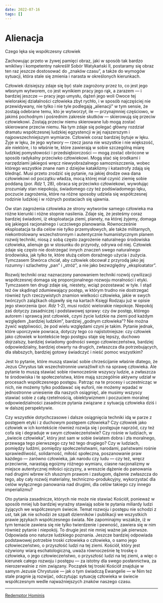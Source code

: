 ```yaml
---
date: 2022-07-16
tags: []
---
```

# Alienacja

Czego lęka się współczesny człowiek

Zachowując przeto w żywej pamięci obraz, jaki w sposób tak bardzo wnikliwy i kompetentny nakreślił Sobór Watykański II, postaramy się obraz ten raz jeszcze dostosować do „znaków czasu”, a także do wymogów sytuacji, która stale się zmienia i narasta w określonych kierunkach.

Człowiek dzisiejszy zdaje się być stale zagrożony przez to, co jest jego własnym wytworem, co jest wynikiem pracy jego rąk, a zarazem — i bardziej jeszcze — pracy jego umysłu, dążeń jego woli Owoce tej wielorakiej działalności człowieka zbyt rychło, i w sposób najczęściej nie przewidywany, nie tylko i nie tyle podlegają „alienacji” w tym sensie, że zostają odebrane temu, kto je wytworzył, ile — przynajmniej częściowo, w jakimś pochodnym i pośrednim zakresie skutków — skierowują się przeciw człowiekowi. Zostają przeciw niemu skierowane lub mogą zostać skierowane przeciw niemu. Na tym zdaje się polegać główny rozdział dramatu współczesnej ludzkiej egzystencji w jej najszerszym i najpowszechniejszym wymiarze. Człowiek coraz bardziej bytuje w lęku. Żyje w lęku, że jego wytwory — rzecz jasna nie wszystkie i nie większość, ale niektóre, i to właśnie te, które zawierają w sobie szczególną miarę ludzkiej pomysłowości i przedsiębiorczości — mogą zostać obrócone w sposób radykalny przeciwko człowiekowi. Mogą stać się środkami i narzędziami jakiegoś wręcz niewyobrażalnego samozniszczenia, wobec którego wszystkie znane nam z dziejów kataklizmy i katastrofy zdają się blednąć. Musi przeto zrodzić się pytanie, na jakiej drodze owa dana człowiekowi od początku władza, mocą której miał czynić ziemię sobie poddaną (por. _Rdz_ 1, 28), obraca się przeciwko człowiekowi, wywołując zrozumiały stan niepokoju, świadomego czy też podświadomego lęku, poczucie zagrożenia, które na różne sposoby udziela się współczesnej rodzinie ludzkiej i w różnych postaciach się ujawnia.

Ów stan zagrożenia człowieka ze strony wytworów samego człowieka ma różne kierunki i różne stopnie nasilenia. Zdaje się, że jesteśmy coraz bardziej świadomi, iż eksploatacja ziemi, planety, na której żyjemy, domaga się jakiegoś racjonalnego i uczciwego planowania. Równocześnie eksploatacja ta dla celów nie tylko przemysłowych, ale także militarnych, niekontrolowany wszechstronnym i autentycznie humanistycznym planem rozwój techniki, niosą z sobą często zagrożenie naturalnego środowiska człowieka, alienuje go w stosunku do przyrody, odrywa od niej. Człowiek zdaje się często nie dostrzegać innych znaczeń swego naturalnego środowiska, jak tylko te, które służą celom doraźnego użycia i zużycia. Tymczasem Stwórca chciał, aby człowiek obcował z przyrodą jako jej rozumny i szlachetny „pan” i „stróż”, a nie jako bezwzględny „eksploatator”.

Rozwój techniki oraz naznaczony panowaniem techniki rozwój cywilizacji współczesnej domaga się proporcjonalnego rozwoju moralności i etyki. Tymczasem ten drugi zdaje się, niestety, wciąż pozostawać w tyle. I stąd też ów skądinąd zdumiewający postęp, w którym trudno nie dostrzegać również tych rzeczywistych znamion wielkości człowieka, jakie w swych twórczych zalążkach objawiły się na kartach Księgi Rodzaju już w opisie jego stworzenia (por. _Rdz_ 1-2), musi rodzić wielorakie niepokoje. Niepokój zaś dotyczy zasadniczej i podstawowej sprawy: czy ów postęp, którego autorem i sprawcą jest człowiek, czyni życie ludzkie na ziemi pod każdym względem „bardziej ludzkim”, bardziej „godnym człowieka”? Nie można żywić wątpliwości, że pod wielu względami czyni je takim. Pytanie jednak, które uporczywie powraca, dotyczy tego co najistotniejsze: czy człowiek jako człowiek w kontekście tego postępu staje się lepszy, duchowo dojrzalszy, bardziej świadomy godności swego człowieczeństwa, bardziej odpowiedzialny, bardziej otwarty na drugich, zwłaszcza dla potrzebujących, dla słabszych, bardziej gotowy świadczyć i nieść pomoc wszystkim?

Jest to pytanie, które muszą stawiać sobie chrześcijanie właśnie dlatego, że Jezus Chrystus tak wszechstronnie uwrażliwił ich na sprawę człowieka. Ale pytanie to muszą stawiać sobie równocześnie wszyscy ludzie, a zwłaszcza te środowiska i te społeczeństwa, które mają szczególnie aktywny udział w procesach współczesnego postępu. Patrząc na te procesy i uczestnicząc w nich, nie możemy tylko poddawać się euforii, nie możemy wpadać w jednostronne uniesienie dla naszych osiągnięć, ale musimy wszyscy stawiać sobie z całą rzetelnością, obiektywizmem i poczuciem moralnej odpowiedzialności zasadnicze pytania związane z sytuacją człowieka dziś i w dalszej perspektywie.

Czy wszystkie dotychczasowe i dalsze osiągnięcia techniki idą w parze z postępem etyki i z duchowym postępem człowieka? Czy człowiek jako człowiek w ich kontekście również rozwija się i postępuje naprzód, czy też cofa się i degraduje w swym człowieczeństwie? Czy rośnie w ludziach, w „świecie człowieka”, który jest sam w sobie światem dobra i zła moralnego, przewaga tego pierwszego czy też tego drugiego? Czy w ludziach, pomiędzy ludźmi, pomiędzy społeczeństwami, narodami, państwami rośnie sprawiedliwość, solidarność, miłość społeczna, poszanowanie praw każdego — zarówno człowieka, jak narodu czy ludu — czy też, wręcz przeciwnie, narastają egoizmy różnego wymiaru, ciasne nacjonalizmy w miejsce autentycznej miłości ojczyzny, a wreszcie dążenie do panowania nad drugimi wbrew ich słusznym prawom i zasługom, dążenie zwłaszcza do tego, aby cały rozwój materialny, techniczno-produkcyjny, wykorzystać dla celów wyłącznego panowania nad drugimi, dla celów takiego czy innego imperializmu?

Oto pytania zasadnicze, których nie może nie stawiać Kościół, ponieważ w sposób mniej lub bardziej wyraźny stawiają sobie te pytania miliardy ludzi żyjących we współczesnym świecie. Temat rozwoju i postępu nie schodzi z ust, tak jak nie schodzi ze szpalt dzienników i publikacji we wszystkich prawie językach współczesnego świata. Nie zapominajmy wszakże, iż w tym temacie zawiera się nie tylko twierdzenie i pewność, zawiera się w nim również pytanie i niepokój. To drugie jest nie mniej ważne jak pierwsze. Odpowiada ono naturze ludzkiego poznania. Jeszcze bardziej odpowiada podstawowej potrzebie troski człowieka o człowieka, o samo jego człowieczeństwo, o przyszłość ludzi na tej ziemi. Kościół, który jest ożywiony wiarą eschatologiczną, uważa równocześnie tę troskę o człowieka, o jego człowieczeństwo, o przyszłość ludzi na tej ziemi, a więc o kierunek całego rozwoju i postępu — za istotny dla swego posłannictwa, za nierozerwalnie z nim związany. Początek tej troski Kościół znajduje w samym Jezusie Chrystusie — jak o tym świadczą Ewangelie — w Nim też stale pragnie ją rozwijać, odczytując sytuację człowieka w świecie współczesnym wedle najważniejszych znaków naszego czasu.

---
[Redemptor Hominis](https://www.vatican.va/content/john-paul-ii/en/encyclicals/documents/hf_jp-ii_enc_04031979_redemptor-hominis.html)